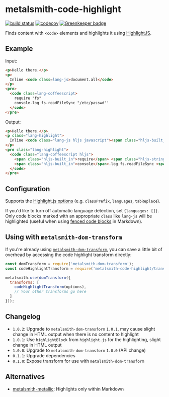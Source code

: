 # metalsmith-code-highlight

[![build status](https://travis-ci.org/fortes/metalsmith-code-highlight.svg?branch=master)](https://travis-ci.org/fortes/metalsmith-code-highlight/) [![codecov](https://codecov.io/gh/fortes/metalsmith-code-highlight/branch/master/graph/badge.svg)](https://codecov.io/gh/fortes/metalsmith-code-highlight) [![Greenkeeper badge](https://badges.greenkeeper.io/fortes/metalsmith-code-highlight.svg)](https://greenkeeper.io/)

Finds content with `<code>` elements and highlights it using [HighlightJS](https://github.com/isagalaev/highlight.js).

## Example

Input:

```html
<p>Hello there.</p>
<p>
  Inline <code class=lang-js>document.all</code>
</p>
<pre>
  <code class=lang-coffeescript>
    require "fs"
    console.log fs.readFileSync "/etc/passwd"'
  </code>
</pre>
```

Output:

```html
<p>Hello there.</p>
<p class="lang-highlight">
  Inline <code class="lang-js hljs javascript"><span class="hljs-built_in">document</span>.all</code>
</p>
<pre class="lang-highlight">
  <code class="lang-coffeescript hljs">
    <span class="hljs-built_in">require</span> <span class="hljs-string">"fs"</span>
    <span class="hljs-built_in">console</span>.log fs.readFileSync <span class="hljs-string">"/etc/passwd"</span><span class="hljs-string">'</span>
  </code>
</pre>
```

## Configuration

Supports the [Highlight.js options](http://highlightjs.readthedocs.org/en/latest/api.html#configure-options) (e.g. `classPrefix`, `languages`, `tabReplace`).

If you'd like to turn off automatic language detection, set `{languages: []}`. Only code blocks marked with an appropriate `class` like `lang-js` will be highlighted (useful when using [fenced code blocks](https://help.github.com/articles/creating-and-highlighting-code-blocks/#syntax-highlighting) in Markdown).

## Using with `metalsmith-dom-transform`

If you're already using [`metalsmith-dom-transform`](https://github.com/fortes/metalsmith-dom-transform), you can save a little bit of overhead by accessing the code highlight transform directly:

```js
const domTransform = require('metalsmith-dom-transform');
const codeHighlightTransform = require('metalsmith-code-highlight/transform');

metalsmith.use(domTransform({
  transforms: [
    codeHighlightTransform(options),
    // Your other transforms go here
  ]
}));
```

## Changelog

* `1.0.2`: Upgrade to `metalsmith-dom-transform` `1.0.1`, may cause slight change in HTML output when there is no content to highlight
* `1.0.1`: Use `highlightBlock` from `highlight.js` for the highlighting, slight change in HTML output
* `1.0.0`: Upgrade to `metalsmith-dom-transform` `1.0.0` (API change)
* `0.1.1`: Upgrade dependencies
* `0.1.0`: Expose transform for use with `metalsmith-dom-transform`

## Alternatives

* [metalsmith-metallic](https://github.com/weswigham/metalsmith-metallic): Highlights only within Markdown
